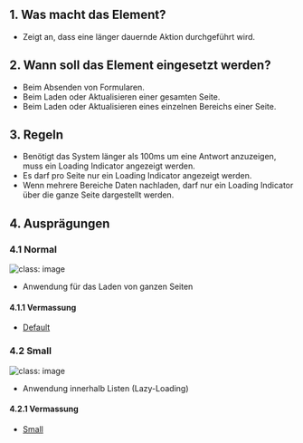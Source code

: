 ## 1. Was macht das Element?
*   Zeigt an, dass eine länger dauernde Aktion durchgeführt wird.

## 2. Wann soll das Element eingesetzt werden?
*   Beim Absenden von Formularen.
*   Beim Laden oder Aktualisieren einer gesamten Seite.
*   Beim Laden oder Aktualisieren eines einzelnen Bereichs einer Seite.

## 3. Regeln
*   Benötigt das System länger als 100ms um eine Antwort anzuzeigen, muss ein Loading Indicator angezeigt werden.
*   Es darf pro Seite nur ein Loading Indicator angezeigt werden.
*   Wenn mehrere Bereiche Daten nachladen, darf nur ein Loading Indicator über die ganze Seite dargestellt werden.

## 4. Ausprägungen

### 4.1 Normal
![](https://raw.githubusercontent.com/sbb-design-systems/mdsd/master/elements/8-loading-indicator/images/ME08_Normal.png 'class: image')
*   Anwendung für das Laden von ganzen Seiten

#### 4.1.1 Vermassung
*   [Default](https://sbb.invisionapp.com/d/main#/console/14051805/313166954/inspect)

### 4.2 Small
![](https://raw.githubusercontent.com/sbb-design-systems/mdsd/master/elements/8-loading-indicator/images/ME08_Small.png 'class: image')

*   Anwendung innerhalb Listen (Lazy-Loading)

#### 4.2.1 Vermassung
*   [Small](https://sbb.invisionapp.com/d/main#/console/14051805/313166954/inspect)